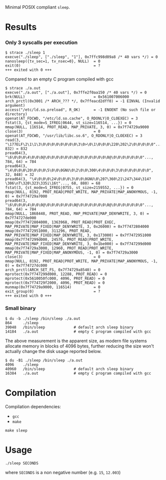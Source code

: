 Minimal POSIX compliant `sleep`.

# Results
### Only 3 syscalls per execution
```
$ strace ./sleep 1
execve("./sleep", ["./sleep", "1"], 0x7ffc998d09a8 /* 40 vars */) = 0
nanosleep({tv_sec=1, tv_nsec=0}, NULL)  = 0
exit(0)                                 = ?
+++ exited with 0 +++
```

Compared to an empty C program compiled with gcc
```
$ strace ./a.out
execve("./a.out", ["./a.out"], 0x7ffe2f0aa150 /* 40 vars */) = 0
brk(NULL)                               = 0x561007006000
arch_prctl(0x3001 /* ARCH_??? */, 0x7ffeacd2dff0) = -1 EINVAL (Invalid argument)
access("/etc/ld.so.preload", R_OK)      = -1 ENOENT (No such file or directory)
openat(AT_FDCWD, "/etc/ld.so.cache", O_RDONLY|O_CLOEXEC) = 3
fstat(3, {st_mode=S_IFREG|0644, st_size=116514, ...}) = 0
mmap(NULL, 116514, PROT_READ, MAP_PRIVATE, 3, 0) = 0x7f74729a9000
close(3)                                = 0
openat(AT_FDCWD, "/usr/lib/libc.so.6", O_RDONLY|O_CLOEXEC) = 3
read(3, "\177ELF\2\1\1\3\0\0\0\0\0\0\0\0\3\0>\0\1\0\0\0\220\202\2\0\0\0\0\0"..., 832) = 832
pread64(3, "\6\0\0\0\4\0\0\0@\0\0\0\0\0\0\0@\0\0\0\0\0\0\0@\0\0\0\0\0\0\0"..., 784, 64) = 784
pread64(3, "\4\0\0\0\20\0\0\0\5\0\0\0GNU\0\2\0\0\300\4\0\0\0\3\0\0\0\0\0\0\0", 32, 848) = 32
pread64(3, "\4\0\0\0\24\0\0\0\3\0\0\0GNU\0\207\360\21\247\344\314?\306\nT\320\323\335i\16t"..., 68, 880) = 68
fstat(3, {st_mode=S_IFREG|0755, st_size=2159552, ...}) = 0
mmap(NULL, 8192, PROT_READ|PROT_WRITE, MAP_PRIVATE|MAP_ANONYMOUS, -1, 0) = 0x7f74729a7000
pread64(3, "\6\0\0\0\4\0\0\0@\0\0\0\0\0\0\0@\0\0\0\0\0\0\0@\0\0\0\0\0\0\0"..., 784, 64) = 784
mmap(NULL, 1868448, PROT_READ, MAP_PRIVATE|MAP_DENYWRITE, 3, 0) = 0x7f74727de000
mmap(0x7f7472804000, 1363968, PROT_READ|PROT_EXEC, MAP_PRIVATE|MAP_FIXED|MAP_DENYWRITE, 3, 0x26000) = 0x7f7472804000
mmap(0x7f7472951000, 311296, PROT_READ, MAP_PRIVATE|MAP_FIXED|MAP_DENYWRITE, 3, 0x173000) = 0x7f7472951000
mmap(0x7f747299d000, 24576, PROT_READ|PROT_WRITE, MAP_PRIVATE|MAP_FIXED|MAP_DENYWRITE, 3, 0x1be000) = 0x7f747299d000
mmap(0x7f74729a3000, 12960, PROT_READ|PROT_WRITE, MAP_PRIVATE|MAP_FIXED|MAP_ANONYMOUS, -1, 0) = 0x7f74729a3000
close(3)                                = 0
mmap(NULL, 8192, PROT_READ|PROT_WRITE, MAP_PRIVATE|MAP_ANONYMOUS, -1, 0) = 0x7f74727dc000
arch_prctl(ARCH_SET_FS, 0x7f74729a8540) = 0
mprotect(0x7f747299d000, 12288, PROT_READ) = 0
mprotect(0x5610050fc000, 4096, PROT_READ) = 0
mprotect(0x7f74729f2000, 4096, PROT_READ) = 0
munmap(0x7f74729a9000, 116514)          = 0
exit_group(0)                           = ?
+++ exited with 0 +++
```

### Small binary
```
$ du -b ./sleep /bin/sleep ./a.out
864     ./sleep
39048   /bin/sleep             # default arch sleep binary
14184   ./a.out                # empty C program compiled with gcc
```

The above measurement is the apparent size, as modern file systems allocate memory in blocks of 4096 bytes, further reducing the size won't actually change the disk usage reported below.

```
$ du -B1 ./sleep /bin/sleep ./a.out
4096    ./sleep
40960   /bin/sleep             # default arch sleep binary
16384   ./a.out                # empty C program compiled with gcc
```

# Compilation
Compilation dependencies:
* `gcc`
* `make`

```
make sleep
```

# Usage
```
./sleep SECONDS
```
where `SECONDS` is a non negative number (e.g. `15`, `12.003`)
